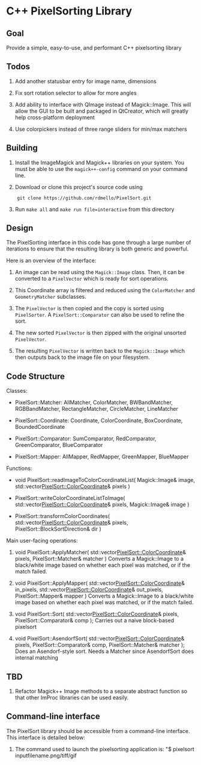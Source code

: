 
# C++ PixelSorting Library

## Goal

Provide a simple, easy-to-use, and performant C++ pixelsorting library

## Todos

1. Add another statusbar entry for image name, dimensions

2. Fix sort rotation selector to allow for more angles

3. Add ability to interface with QImage instead of Magick::Image. This will allow the GUI to be built and packaged in QtCreator, which will greatly help cross-platform deployment

4. Use colorpickers instead of three range sliders for min/max matchers

## Building

1. Install the ImageMagick and Magick++ libraries on your system. You must be able to use the `magick++-config` command on your command line.

2. Download or clone this project's source code using 
```
    git clone https://github.com/rdmello/PixelSort.git
```

3. Run `make all` and `make run file=interactive` from this directory

## Design

The PixelSorting interface in this code has gone through a large number of iterations to ensure that the resulting library is both generic and powerful.

Here is an overview of the interface:

1. An image can be read using the `Magick::Image` class. Then, it can be converted to a `PixelVector` which is ready for sort operations.

2. This Coordinate array is filtered and reduced using the `ColorMatcher` and `GeometryMatcher` subclasses.  

3. The `PixelVector` is then copied and the copy is sorted using `PixelSorter`. A `PixelSort::Comparator` can also be used to refine the sort.

4. The new sorted `PixelVector` is then zipped with the original unsorted `PixelVector`.

5. The resulting `PixelVector` is written back to the `Magick::Image` which then outputs back to the image file on your filesystem.

## Code Structure

Classes:

* PixelSort::Matcher: AllMatcher, ColorMatcher, BWBandMatcher, RGBBandMatcher, RectangleMatcher, CircleMatcher, LineMatcher

* PixelSort::Coordinate: Coordinate, ColorCoordinate, BoxCoordinate, BoundedCoordinate

* PixelSort::Comparator: SumComparator, RedComparator, GreenComparator, BlueComparator

* PixelSort::Mapper: AllMapper, RedMapper, GreenMapper, BlueMapper

Functions:

* void PixelSort::readImageToColorCoordinateList(
        Magick::Image& image,
        std::vector<PixelSort::ColorCoordinate>& pixels
    )

* PixelSort::writeColorCoordinateListToImage(
        std::vector<PixelSort::ColorCoordinate>& pixels,
        Magick::Image& image
    )

* PixelSort::transformColorCoordinates(
        std::vector<PixelSort::ColorCoordinate>& pixels,
        PixelSort::BlockSortDirection& dir
    )

Main user-facing operations:

1. void PixelSort::ApplyMatcher(
        std::vector<PixelSort::ColorCoordinate>& pixels,
        PixelSort::Matcher& matcher
    )
    Converts a Magick::Image to a black/white image based on whether each pixel
    was matched, or if the match failed.

2. void PixelSort::ApplyMapper(
        std::vector<PixelSort::ColorCoordinate>&  in_pixels,
        std::vector<PixelSort::ColorCoordinate>& out_pixels,
        PixelSort::Mapper& mapper
    )
    Converts a Magick::Image to a black/white image based on whether each pixel
    was matched, or if the match failed.

3. void PixelSort::Sort(
        std::vector<PixelSort::ColorCoordinate>& pixels,
        PixelSort::Comparator& comp
    );
    Carries out a naive block-based pixelsort

4. void PixelSort::AsendorfSort(
        std::vector<PixelSort::ColorCoordinate>& pixels,
        PixelSort::Comparator& comp,
        PixelSort::Matcher& matcher
    );
    Does an Asendorf-style sort. Needs a Matcher since AsendorfSort does internal matching

## TBD

1. Refactor Magick++ Image methods to a separate abstract function so that
other ImProc libraries can be used easily.

## Command-line interface

The PixelSort library should be accessible from a command-line interface. This interface is detailed below:

1. The command used to launch the pixelsorting application is: 
    "$ pixelsort inputfilename.png/tiff/gif 
